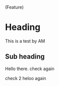 (Feature)

# Heading

This is a test by AM

## Sub heading
Hello there.
check again 

check 2
heloo again
